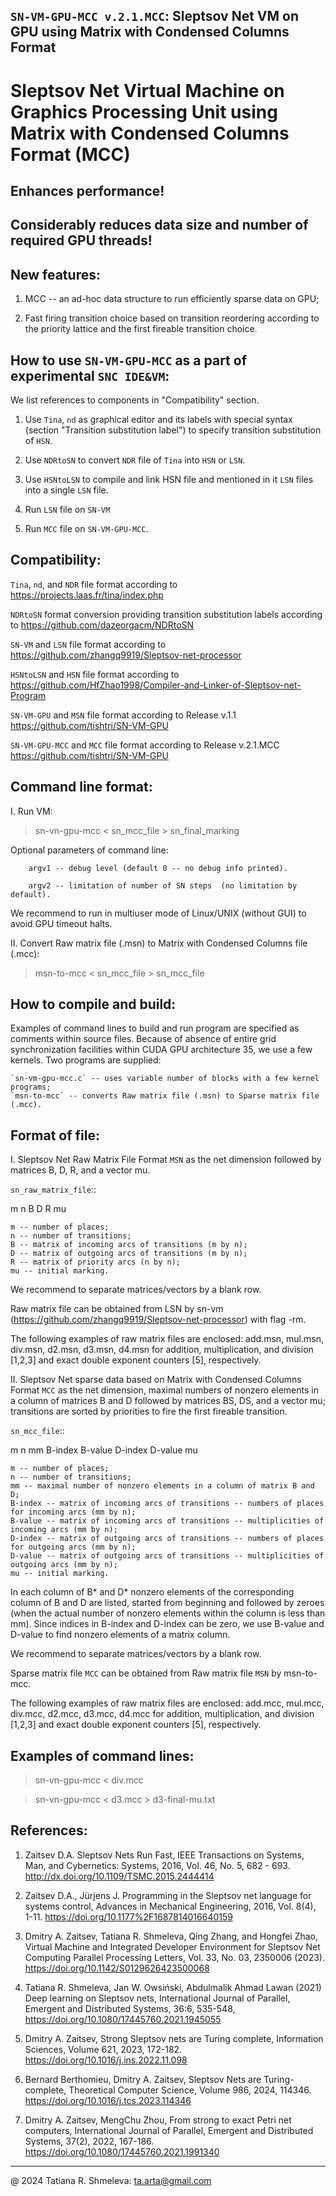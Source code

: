 ## `SN-VM-GPU-MCC v.2.1.MCC`: Sleptsov Net VM on GPU using Matrix with Condensed Columns Format

# Sleptsov Net Virtual Machine on Graphics Processing Unit using Matrix with Condensed Columns Format (MCC) 


## Enhances performance!
## Considerably reduces data size and number of required GPU threads!


New features:
-------------

1) MCC -- an ad-hoc data structure to run efficiently sparse data on GPU;

2) Fast firing transition choice based on transition reordering according to the priority lattice and the first fireable transition choice.


How to use `SN-VM-GPU-MCC` as a part of experimental `SNC IDE&VM`:
------------------------------------------------------------------

We list references to components in "Compatibility" section.

1) Use `Tina`, `nd` as graphical editor and its labels with special syntax (section "Transition substitution label") to specify transition substitution of `HSN`.

2) Use `NDRtoSN` to convert `NDR` file of `Tina` into `HSN` or `LSN`. 

3) Use `HSNtoLSN` to compile and link HSN file and mentioned in it `LSN` files into a single `LSN` file.

4) Run `LSN` file on `SN-VM` 

5) Run `MCC` file on `SN-VM-GPU-MCC`.


Compatibility: 
-------------- 

`Tina`, `nd`, and `NDR` file format according to https://projects.laas.fr/tina/index.php

`NDRtoSN` format conversion providing transition substitution labels according to https://github.com/dazeorgacm/NDRtoSN

`SN-VM` and `LSN` file format according to https://github.com/zhangq9919/Sleptsov-net-processor

`HSNtoLSN` and `HSN` file format according to https://github.com/HfZhao1998/Compiler-and-Linker-of-Sleptsov-net-Program

`SN-VM-GPU` and `MSN` file format according to Release v.1.1 https://github.com/tishtri/SN-VM-GPU

`SN-VM-GPU-MCC` and `MCC` file format according to Release v.2.1.MCC https://github.com/tishtri/SN-VM-GPU


Command line format: 
-------------------- 

I. Run VM:

   >sn-vn-gpu-mcc < sn_mcc_file > sn_final_marking
   
   Optional parameters of command line: 
   
    	argv1 -- debug level (default 0 -- no debug info printed).
     
    	argv2 -- limitation of number of SN steps  (no limitation by default).
   	
   We recommend to run in multiuser mode  of Linux/UNIX (without GUI) to avoid GPU timeout halts.
   
II. Convert Raw matrix file (.msn) to Matrix with Condensed Columns file (.mcc):

   >msn-to-mcc < sn_mcc_file > sn_mcc_file
   

How to compile and build:
-------------------------

Examples of command lines to build and run program are specified as comments within source files. Because of absence of entire grid synchronization facilities within CUDA GPU architecture 35, we use a few kernels. Two programs are supplied:

	`sn-vm-gpu-mcc.c` -- uses variable number of blocks with a few kernel programs;
	`msn-to-mcc` -- converts Raw matrix file (.msn) to Sparse matrix file (.mcc).
   

Format of file:
---------------

I. Sleptsov Net Raw Matrix File Format `MSN` as the net dimension followed by matrices B, D, R, and a vector mu. 

`sn_raw_matrix_file`::

m n
B
D
R
mu

	m -- number of places;
	n -- number of transitions;
	B -- matrix of incoming arcs of transitions (m by n);
	D -- matrix of outgoing arcs of transitions (m by n);
	R -- matrix of priority arcs (n by n);
	mu -- initial marking.
	
We recommend to separate matrices/vectors by a blank row.

Raw matrix file can be obtained from LSN by sn-vm (https://github.com/zhangq9919/Sleptsov-net-processor) with flag -rm. 

The following examples of raw matrix files are enclosed: add.msn, mul.msn, div.msn, d2.msn, d3.msn, d4.msn for addition, multiplication, and division [1,2,3] and exact double exponent counters [5], respectively. 


II. Sleptsov Net sparse data based on Matrix with Condensed Columns Format `MCC` as the net dimension, maximal numbers of nonzero elements in a column of matrices B and D followed by matrices BS, DS, and a vector mu; transitions are sorted by priorities to fire the first fireable transition.

`sn_mcc_file`::

m n mm
B-index
B-value
D-index
D-value
mu

	m -- number of places;
	n -- number of transitions;
	mm -- maximal number of nonzero elements in a column of matrix B and D;
	B-index -- matrix of incoming arcs of transitions -- numbers of places for incoming arcs (mm by n);
	B-value -- matrix of incoming arcs of transitions -- multiplicities of incoming arcs (mm by n);
	D-index -- matrix of outgoing arcs of transitions -- numbers of places for outgoing arcs (mm by n);
	D-value -- matrix of outgoing arcs of transitions -- multiplicities of outgoing arcs (mm by n);
	mu -- initial marking.
	
In each column of B* and D* nonzero elements of the corresponding column of B and D are listed, started from beginning and followed by zeroes (when the actual number of nonzero elements within the column is less than mm). Since indices in B-index and D-index can be zero, we use B-value and D-value to find nonzero elements of a matrix column.
	
We recommend to separate matrices/vectors by a blank row.

Sparse matrix file `MCC` can be obtained from Raw matrix file `MSN` by msn-to-mcc. 

The following examples of raw matrix files are enclosed: add.mcc, mul.mcc, div.mcc, d2.mcc, d3.mcc, d4.mcc for addition, multiplication, and division [1,2,3] and exact double exponent counters [5], respectively. 

     
Examples of command lines: 
-------------------------- 

   >sn-vn-gpu-mcc < div.mcc
   
   >sn-vn-gpu-mcc < d3.mcc > d3-final-mu.txt
   
   
References: 
----------- 
1. Zaitsev D.A. Sleptsov Nets Run Fast, IEEE Transactions on Systems, Man, and Cybernetics: Systems, 2016, Vol. 46, No. 5, 682 - 693. http://dx.doi.org/10.1109/TSMC.2015.2444414

2. Zaitsev D.A., Jürjens J. Programming in the Sleptsov net language for systems control, Advances in Mechanical Engineering, 2016, Vol. 8(4), 1-11. https://doi.org/10.1177%2F1687814016640159

3. Dmitry A. Zaitsev, Tatiana R. Shmeleva, Qing Zhang, and Hongfei Zhao, Virtual Machine and Integrated Developer Environment for Sleptsov Net Computing Parallel Processing Letters, Vol. 33, No. 03, 2350006 (2023). https://doi.org/10.1142/S0129626423500068

4. Tatiana R. Shmeleva, Jan W. Owsiński, Abdulmalik Ahmad Lawan (2021) Deep learning on Sleptsov nets, International Journal of Parallel, Emergent and Distributed Systems, 36:6, 535-548, https://doi.org/10.1080/17445760.2021.1945055

5. Dmitry A. Zaitsev, Strong Sleptsov nets are Turing complete, Information Sciences, Volume 621, 2023, 172-182. https://doi.org/10.1016/j.ins.2022.11.098

6. Bernard Berthomieu, Dmitry A. Zaitsev, Sleptsov Nets are Turing-complete, Theoretical Computer Science, Volume 986, 2024, 114346. https://doi.org/10.1016/j.tcs.2023.114346

7. Dmitry A. Zaitsev, MengChu Zhou, From strong to exact Petri net computers, International Journal of Parallel, Emergent and Distributed Systems, 37(2), 2022, 167-186. https://doi.org/10.1080/17445760.2021.1991340

--------------------------------------------------------------------------------------------------------------- 
@ 2024 Tatiana R. Shmeleva: ta.arta@gmail.com
